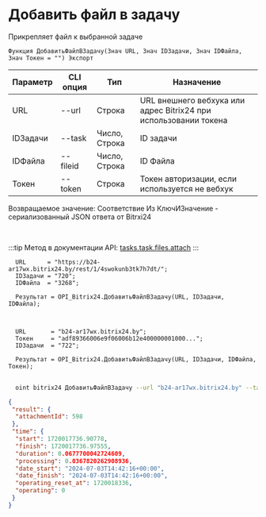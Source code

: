 ﻿---
sidebar_position: 6
---

# Добавить файл в задачу
 Прикрепляет файл к выбранной задаче



`Функция ДобавитьФайлВЗадачу(Знач URL, Знач IDЗадачи, Знач IDФайла, Знач Токен = "") Экспорт`

  | Параметр | CLI опция | Тип | Назначение |
  |-|-|-|-|
  | URL | --url | Строка | URL внешнего вебхука или адрес Bitrix24 при использовании токена |
  | IDЗадачи | --task | Число, Строка | ID задачи |
  | IDФайла | --fileid | Число, Строка | ID Файла |
  | Токен | --token | Строка | Токен авторизации, если используется не вебхук |

  
  Возвращаемое значение:   Соответствие Из КлючИЗначение - сериализованный JSON ответа от Bitrxi24

<br/>

:::tip
Метод в документации API: [tasks.task.files.attach](https://dev.1c-bitrix.ru/rest_help/tasks/task/tasks/tasks_task_files_attach.php)
:::
<br/>


```bsl title="Пример кода"
  URL      = "https://b24-ar17wx.bitrix24.by/rest/1/4swokunb3tk7h7dt/";
  IDЗадачи = "720";
  IDФайла  = "3268";
  
  Результат = OPI_Bitrix24.ДобавитьФайлВЗадачу(URL, IDЗадачи, IDФайла);
  
  
  
  URL       = "b24-ar17wx.bitrix24.by";
  Токен     = "adf89366006e9f06006b12e400000001000...";
  IDЗадачи  = "722";
  
  Результат = OPI_Bitrix24.ДобавитьФайлВЗадачу(URL, IDЗадачи, IDФайла, Токен);
```
	


```sh title="Пример команды CLI"
    
  oint bitrix24 ДобавитьФайлВЗадачу --url "b24-ar17wx.bitrix24.by" --task "502" --fileid "2480" --token "56898d66006e9f06006b12e400000001000..."

```

```json title="Результат"
{
 "result": {
  "attachmentId": 598
 },
 "time": {
  "start": 1720017736.90778,
  "finish": 1720017736.97555,
  "duration": 0.0677700042724609,
  "processing": 0.0367820262908936,
  "date_start": "2024-07-03T14:42:16+00:00",
  "date_finish": "2024-07-03T14:42:16+00:00",
  "operating_reset_at": 1720018336,
  "operating": 0
 }
}
```
